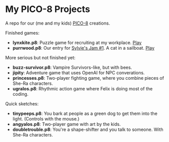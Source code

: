 # My PICO-8 Projects

A repo for our (me and my kids) [PICO-8](https://www.lexaloffle.com/pico-8.php) creations.

Finished games:
- **lynxkite.p8**: Puzzle game for recruiting at my workplace. [Play](https://darabos.itch.io/lynxkite-the-interview)
- **purrwood.p8**: Our entry for [Sylvie's Jam #1](https://itch.io/jam/sylvies-jam-1). A cat in a sailboat. [Play](https://darabos.itch.io/purrwood)

More serious but not finished yet:
- **buzz-survivor.p8**: Vampire Survivors-like, but with bees.
- **jipity**: Adventure game that uses OpenAI for NPC converations.
- **princesses.p8**: Two-player fighting game, where you combine pieces of She-Ra characters.
- **ugralos.p8**: Rhythmic action game where Felix is doing most of the coding.

Quick sketches:
- **tinypeeps.p8**: You bark at people as a green dog to get them into the light. (Controls with the mouse.)
- **angyalos.p8**: Two-player game with art by the kids.
- **doubletrouble.p8**: You're a shape-shifter and you talk to someone. With She-Ra characters.
